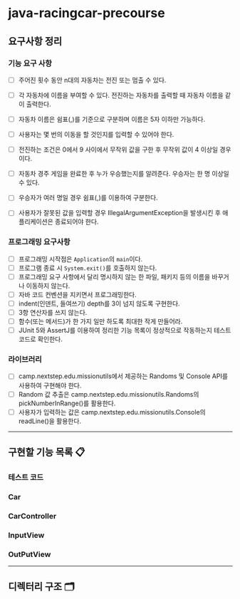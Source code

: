 # java-racingcar-precourse
## 요구사항 정리
### 기능 요구 사항
-[ ] 주어진 횟수 동안 n대의 자동차는 전진 또는 멈출 수 있다.
-[ ] 각 자동차에 이름을 부여할 수 있다. 전진하는 자동차를 출력할 때 자동차 이름을 같이 출력한다.
-[ ] 자동차 이름은 쉼표(,)를 기준으로 구분하며 이름은 5자 이하만 가능하다.
-[ ] 사용자는 몇 번의 이동을 할 것인지를 입력할 수 있어야 한다.
-[ ] 전진하는 조건은 0에서 9 사이에서 무작위 값을 구한 후 무작위 값이 4 이상일 경우이다.
-[ ] 자동차 경주 게임을 완료한 후 누가 우승했는지를 알려준다. 우승자는 한 명 이상일 수 있다.
-[ ] 우승자가 여러 명일 경우 쉼표(,)를 이용하여 구분한다.
-[ ] 사용자가 잘못된 값을 입력할 경우 IllegalArgumentException을 발생시킨 후 애플리케이션은 종료되어야 한다.


### 프로그래밍 요구사항
-[ ] 프로그래밍 시작점은 `Application`의 `main`이다.
-[ ] 프로그램 종료 시 `System.exit()`를 호출하지 않는다.
-[ ] 프로그래밍 요구 사항에서 달리 명시하지 않는 한 파일, 패키지 등의 이름을 바꾸거나 이동하지 않는다.
-[ ] 자바 코드 컨벤션을 지키면서 프로그래밍한다.
-[ ] indent(인덴트, 들여쓰기) depth를 3이 넘지 않도록 구현한다.
-[ ] 3항 연산자를 쓰지 않는다.
-[ ] 함수(또는 메서드)가 한 가지 일만 하도록 최대한 작게 만들어라.
-[ ] JUnit 5와 AssertJ를 이용하여 정리한 기능 목록이 정상적으로 작동하는지 테스트 코드로 확인한다.

### 라이브러리
-[ ] camp.nextstep.edu.missionutils에서 제공하는 Randoms 및 Console API를 사용하여 구현해야 한다.
-[ ] Random 값 추출은 camp.nextstep.edu.missionutils.Randoms의 pickNumberInRange()를 활용한다.
-[ ] 사용자가 입력하는 값은 camp.nextstep.edu.missionutils.Console의 readLine()을 활용한다.

---
## 구현할 기능 목록 📋

### 테스트 코드

### Car

### CarController

### InputView

### OutPutView


---
## 디렉터리 구조 🗂️